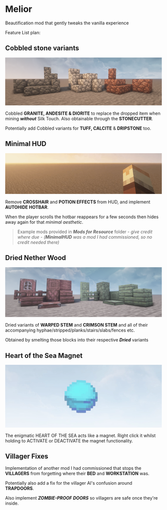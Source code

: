 # Melior
Beautification mod that gently tweaks the vanilla experience

Feature List plan:

## Cobbled stone variants

![cobbled_stones](https://github.com/eqqo-official/Melior/blob/20a3fea3f24c84a6f8d0acb7df20168ba7677fd8/Graphics/Cobbled%20Stones.png)

Cobbled **GRANITE, ANDESITE & DIORITE** to replace the dropped item when mining ***without*** Silk Touch.
Also obtainable through the **STONECUTTER**.

Potentially add Cobbled variants for **TUFF, CALCITE** & **DRIPSTONE** too.

## Minimal HUD

![](https://github.com/eqqo-official/Melior/blob/e64cf96b8a627a77ebec04bd46d1a551680c3625/Graphics/hotbar.gif)

Remove **CROSSHAIR** and **POTION EFFECTS** from HUD, and implement **AUTOHIDE HOTBAR**.

When the player scrolls the hotbar reappears for a few seconds then hides away again for that *minimal aesthetic*.

>Example mods provided in ***Mods for Resource*** folder - *give credit where due - (**MinimalHUD** was a mod I had commissioned, so no credit needed there)*

## Dried Nether Wood

![Dried Nether Wood](https://github.com/eqqo-official/Melior/blob/b69578faca70d089f20374b2c276e0b9f9fd954f/Graphics/Dried%20Nether%20Wood.png)

Dried variants of **WARPED STEM** and **CRIMSON STEM** and all of their accompanying hyphae/stripped/planks/stairs/slabs/fences etc.

Obtained by smelting those blocks into their respective ***Dried*** variants

## Heart of the Sea Magnet
<p align="center">
  <img src=https://github.com/eqqo-official/Melior/blob/21e0733b3e4bbef42fa9ca0b361791f9620094ce/Graphics/heartofthesea.gif
</p>

The enigmatic HEART OF THE SEA acts like a magnet. Right click it whilst holding to ACTIVATE or DEACTIVATE the magnet functionality.

## Villager Fixes

Implementation of another mod I had commissioned that stops the **VILLAGERS** from forgetting where their **BED** and **WORKSTATION** was.

Potentially also add a fix for the villager AI's confusion around **TRAPDOORS**.

Also implement ***ZOMBIE-PROOF DOORS*** so villagers are safe once they're inside.
